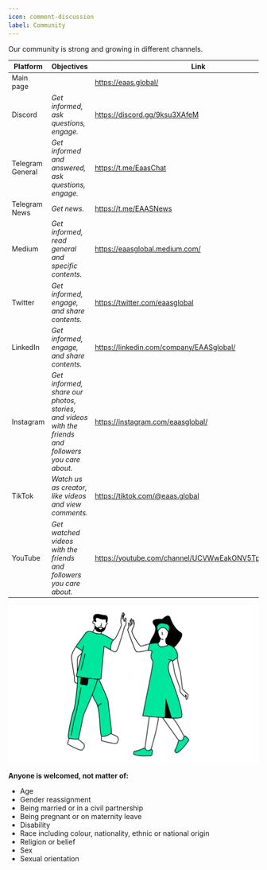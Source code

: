 ```yaml
---
icon: comment-discussion
label: Community
---
```


Our community is strong and growing in different channels.

| **Platform**         | **Objectives**                                                                                            | **Link**                                                     |
|------------------|-------------------------------------------------------------------------------------------------------|----------------------------------------------------------|
| Main page        |                                                                                                       | https://eaas.global/                                     |
| Discord          | *Get informed, ask questions, engage.*                                                                 | https://discord.gg/9ksu3XAfeM                            |
| Telegram General | *Get informed and answered, ask questions, engage.*                                                    | https://t.me/EaasChat                                    |
| Telegram News    | *Get news.*                                                                                             | https://t.me/EAASNews                                    |
| Medium           | *Get informed, read general and specific contents.*                                                     | https://eaasglobal.medium.com/                           |
| Twitter          | *Get informed, engage, and share contents.*                                                             | https://twitter.com/eaasglobal                           |
| LinkedIn         | *Get informed, engage, and share contents.*                                                             | https://linkedin.com/company/EAASglobal/             |
| Instagram        | *Get informed, share our photos, stories,*<br>*and videos with the friends and followers you care about.* | https://instagram.com/eaasglobal/                    |
| TikTok           | *Watch us as creator, like videos and view comments.*                                                   | https://tiktok.com/@eaas.global                      |
| YouTube          | *Get watched videos with the friends and followers you care about.*                                      | https://youtube.com/channel/UCVWwEakONV5TpBVAZPIQbTA |

![](src/headers/people_welcome.png)

**Anyone is welcomed, not matter of:**
- Age
- Gender reassignment
- Being married or in a civil partnership
- Being pregnant or on maternity leave
- Disability
- Race including colour, nationality, ethnic or national origin
- Religion or belief
- Sex
- Sexual orientation